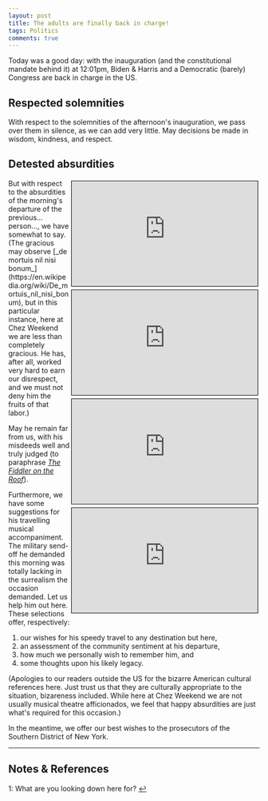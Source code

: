 ```yaml
---
layout: post
title: The adults are finally back in charge!
tags: Politics
comments: true
---
```


Today was a good day: with the inauguration (and the constitutional mandate behind it) at
12:01pm, Biden &amp; Harris and a Democratic (barely) Congress are back in charge in the US.  


## Respected solemnities  

With respect to the solemnities of the afternoon's inauguration, we pass over them in
silence, as we can add very little.  May decisions be made in wisdom, kindness, and respect.  


## Detested absurdities  

<iframe width="373" height="210" src="https://www.youtube.com/embed/Q8Tiz6INF7I" allow="accelerometer; encrypted-media; gyroscope; picture-in-picture" allowfullscreen style="float: right; margin: 3px 3px 3px 3px; border: 1px solid #000000;"></iframe>
<iframe width="373" height="210" src="https://www.youtube.com/embed/kPIdRJlzERo" allow="accelerometer; encrypted-media; gyroscope; picture-in-picture" allowfullscreen style="float: right; margin: 3px 3px 3px 3px; border: 1px solid #000000;"></iframe>
<iframe width="373" height="210" src="https://www.youtube.com/embed/Zzu8ZxBHMWk" allow="accelerometer; encrypted-media; gyroscope; picture-in-picture" allowfullscreen style="float: right; margin: 3px 3px 3px 3px; border: 1px solid #000000;"></iframe>
<iframe width="373" height="210" src="https://www.youtube.com/embed/_TfcJ82FAhw" allow="accelerometer; encrypted-media; gyroscope; picture-in-picture" allowfullscreen style="float: right; margin: 3px 3px 3px 3px; border: 1px solid #000000;"></iframe>
But with respect to the absurdities of the morning's departure of the previous&hellip;
person&hellip;, we have somewhat to say.  (The gracious may observe 
[_de mortuis nil nisi bonum_](https://en.wikipedia.org/wiki/De_mortuis_nil_nisi_bonum),
but in this particular instance, here at Chez Weekend we are less than completely
gracious.  He has, after all, worked very hard to earn our disrespect, and we must not
deny him the fruits of that labor.)  

May he remain far from us, with his misdeeds well and truly judged (to paraphrase
[_The Fiddler on the Roof_](https://www.moviequotedb.com/movies/fiddler-on-the-roof/quote_39604.html)).  

Furthermore, we have some suggestions for his travelling musical accompaniment.  The
military send-off he demanded this morning was totally lacking in the surrealism the
occasion demanded.  Let us help him out here.  These selections offer, respectively:  
1. our wishes for his speedy travel to any destination but here, 
2. an assessment of the community sentiment at his departure, 
3. how much we personally wish to remember him, and 
4. some thoughts upon his likely legacy.  

(Apologies to our readers outside the US for the bizarre American cultural references
here.  Just trust us that they are culturally appropriate to the situation, bizareness
included.  While here at Chez Weekend we are not usually musical theatre afficionados, we feel
that happy absurdities are just what's required for this occasion.)  

In the meantime, we offer our best wishes to the prosecutors of the Southern District of 
New York.  

---

## Notes &amp; References  

<!--
<sup id="fn1a">[[1]](#fn1)</sup>
<a id="fn1">1</a>: [↩](#fn1a)  
-->

<a id="fn1">1</a>: What are you looking down here for? [↩](#fn1a)  
